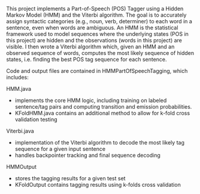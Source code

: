 This project implements a Part-of-Speech (POS) Tagger using a Hidden Markov Model (HMM) and the Viterbi algorithm. The goal is to accurately assign syntactic categories (e.g., noun, verb, determiner) to each word in a sentence, even when words are ambiguous. An HMM is the statistical framework used to model sequences where the underlying states (POS in this project) are hidden and the observations (words in this project) are visible. I then wrote a Viterbi algorithm which, given an HMM and an observed sequence of words, computes the most likely sequence of hidden states, i.e. finding the best POS tag sequence for each sentence. 

Code and output files are contained in HMMPartOfSpeechTagging, which includes:

HMM.java
- implements the core HMM logic, including training on labeled sentence/tag pairs and computing transition and emission probabilities.
- KFoldHMM.java contains an additional method to allow for k-fold cross validation testing 

Viterbi.java
- implementation of the Viterbi algorithm to decode the most likely tag sequence for a given input sentence
- handles backpointer tracking and final sequence decoding

HMMOutput
- stores the tagging results for a given test set
- KFoldOutput contains tagging results using k-folds cross validation
